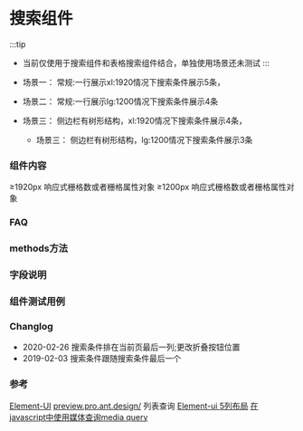 # 搜索组件


:::tip
* 当前仅使用于搜索组件和表格搜索组件结合，单独使用场景还未测试
:::

* 场景一： 常规:一行展示xl:1920情况下搜索条件展示5条，
* 场景二： 常规:一行展示lg:1200情况下搜索条件展示4条
* 场景三： 侧边栏有树形结构，xl:1920情况下搜索条件展示4条，
  * 场景三： 侧边栏有树形结构，lg:1200情况下搜索条件展示3条

### 组件内容

≥1920px 响应式栅格数或者栅格属性对象
≥1200px 响应式栅格数或者栅格属性对象	


### FAQ

### methods方法


### 字段说明

### 组件测试用例

### Changlog

* 2020-02-26 搜索条件排在当前页最后一列;更改折叠按钮位置
* 2019-02-03 搜索条件跟随搜索条件最后一个

### 参考

[Element-UI](https://element.eleme.cn/#/zh-CN/component/layout)
[preview.pro.ant.design/](https://preview.pro.ant.design/list/table-list) 列表查询
[Element-ui 5列布局](https://www.jianshu.com/p/9d650252aed1)
[在javascript中使用媒体查询media query](https://www.cnblogs.com/xiayu25/p/6242541.html?utm_source=itdadao&utm_medium=referral)
